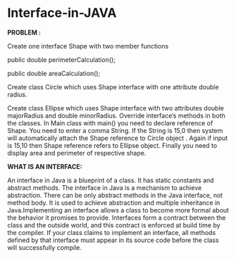 # Interface-in-JAVA

**PROBLEM :**

Create one interface Shape with two member functions

public double perimeterCalculation();

public double areaCalculation();

Create class Circle which uses Shape interface with one attribute double radius.

Create class Ellipse which uses Shape interface with two attributes double majorRadius and double minorRadius. Override interface’s methods in both the classes. In Main class with main() you need to declare reference of Shape. You need to enter a comma String. If the String is 15,0 then system will automatically attach the Shape reference to Circle object . Again if input is 15,10 then Shape reference refers to Ellipse object. Finally you need to display area and perimeter of respective shape.


**WHAT IS AN INTERFACE:**

An interface in Java is a blueprint of a class. It has static constants and abstract methods. The interface in Java is a mechanism to achieve abstraction. There can be only abstract methods in the Java interface, not method body. It is used to achieve abstraction and multiple inheritance in Java.Implementing an interface allows a class to become more formal about the behavior it promises to provide. Interfaces form a contract between the class and the outside world, and this contract is enforced at build time by the compiler. If your class claims to implement an interface, all methods defined by that interface must appear in its source code before the class will successfully compile.
